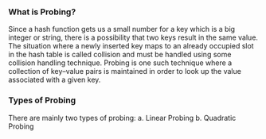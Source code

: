 ### What is Probing?

Since a hash function gets us a small number for a key which is a big integer or string, there is a possibility that two keys result in the same value. The situation where a newly inserted key maps to an already occupied slot in the hash table is called collision and must be handled using some collision handling technique. Probing is one such technique where a collection of key–value pairs is maintained in order to look up the value associated with a given key.
### Types of Probing

There are mainly two types of probing:
a. Linear Probing
b. Quadratic Probing

